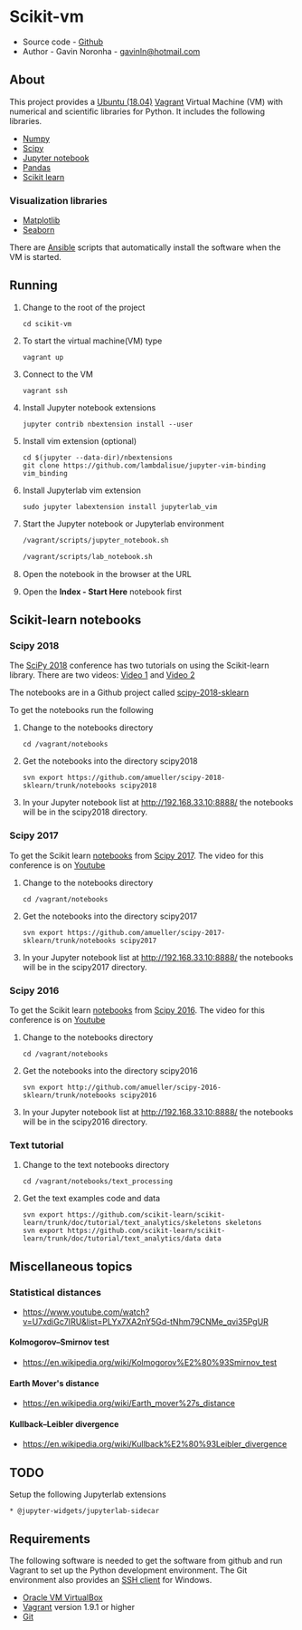# Scikit-vm

* Source code - [Github][10]
* Author - Gavin Noronha - <gavinln@hotmail.com>

[10]: https://github.com/gavinln/scikit-vm.git

## About

This project provides a [Ubuntu (18.04)][20] [Vagrant][30] Virtual Machine
(VM) with numerical and scientific libraries for Python. It includes the
following libraries.

[20]: http://releases.ubuntu.com/18.04/
[30]: http://www.vagrantup.com/

* [Numpy][40]
* [Scipy][50]
* [Jupyter notebook][60]
* [Pandas][70]
* [Scikit learn][80]

[40]: http://www.numpy.org/
[50]: http://www.scipy.org/
[60]: http://jupyter.org/
[70]: http://pandas.pydata.org/
[80]: http://scikit-learn.org/stable/

### Visualization libraries

* [Matplotlib][100]
* [Seaborn][110]

[100]: http://matplotlib.org/
[110]: http://stanford.edu/~mwaskom/software/seaborn/

There are [Ansible][120] scripts that automatically install the software when
the VM is started.

[120]: https://www.ansible.com/

## Running

1. Change to the root of the project

    ```
    cd scikit-vm
    ```

2. To start the virtual machine(VM) type

    ```
    vagrant up
    ```

3. Connect to the VM

    ```
    vagrant ssh
    ```

4. Install Jupyter notebook extensions

    ```
    jupyter contrib nbextension install --user
    ```

5. Install vim extension (optional)

    ```
    cd $(jupyter --data-dir)/nbextensions
    git clone https://github.com/lambdalisue/jupyter-vim-binding vim_binding
    ```

6. Install Jupyterlab vim extension

    ```
    sudo jupyter labextension install jupyterlab_vim
    ```

7. Start the Jupyter notebook or Jupyterlab environment

    ```bash
    /vagrant/scripts/jupyter_notebook.sh
    ```

    ```bash
    /vagrant/scripts/lab_notebook.sh
    ```

8. Open the notebook in the browser at the URL

9. Open the **Index - Start Here** notebook  first

## Scikit-learn notebooks

### Scipy 2018

The [SciPy 2018][200] conference has two tutorials on using the Scikit-learn
library. There are two videos: [Video 1][210] and [Video 2][220]

[200]: https://scipy2018.scipy.org/ehome/index.php?eventid=299527
[210]: https://www.youtube.com/watch?v=4PXAztQtoTg
[220]: https://www.youtube.com/watch?v=gK43gtGh49o

The notebooks are in a Github project called [scipy-2018-sklearn][230]

[230]: https://github.com/amueller/scipy-2018-sklearn

To get the notebooks run the following


1. Change to the notebooks directory

    ```
    cd /vagrant/notebooks
    ```

2. Get the notebooks into the directory scipy2018

    ```
    svn export https://github.com/amueller/scipy-2018-sklearn/trunk/notebooks scipy2018
    ```

3. In your Jupyter notebook list at http://192.168.33.10:8888/ the notebooks
will be in the scipy2018 directory.

### Scipy 2017

To get the Scikit learn [notebooks][240] from [Scipy 2017][250]. The video for
this conference is on [Youtube][260]

[240]: https://github.com/amueller/scipy-2017-sklearn
[250]: https://scipy2017.scipy.org/ehome/index.php?eventid=220975&
[260]: https://www.youtube.com/watch?v=2kT6QOVSgSg

1. Change to the notebooks directory

    ```
    cd /vagrant/notebooks
    ```

2. Get the notebooks into the directory scipy2017

    ```
    svn export https://github.com/amueller/scipy-2017-sklearn/trunk/notebooks scipy2017
    ```

3. In your Jupyter notebook list at http://192.168.33.10:8888/ the notebooks
will be in the scipy2017 directory.

### Scipy 2016

To get the Scikit learn [notebooks][360] from [Scipy 2016][370]. The video for
this conference is on [Youtube][380]

[360]: https://github.com/amueller/scipy-2016-sklearn
[370]: http://scipy2016.scipy.org/ehome/index.php?eventid=146062&tabid=332930
[380]: https://www.youtube.com/watch?list=PLYx7XA2nY5Gf37zYZMw6OqGFRPjB1jCy6&v=OB1reY6IX-o

1. Change to the notebooks directory

    ```
    cd /vagrant/notebooks
    ```

2. Get the notebooks into the directory scipy2016

    ```
    svn export http://github.com/amueller/scipy-2016-sklearn/trunk/notebooks scipy2016
    ```

3. In your Jupyter notebook list at http://192.168.33.10:8888/ the notebooks
will be in the scipy2016 directory.

### Text tutorial

1. Change to the text notebooks directory

    ```
    cd /vagrant/notebooks/text_processing
    ```

2. Get the text examples code and data

    ```
    svn export https://github.com/scikit-learn/scikit-learn/trunk/doc/tutorial/text_analytics/skeletons skeletons
    svn export https://github.com/scikit-learn/scikit-learn/trunk/doc/tutorial/text_analytics/data data
    ```

## Miscellaneous topics

### Statistical distances

* https://www.youtube.com/watch?v=U7xdiGc7IRU&list=PLYx7XA2nY5Gd-tNhm79CNMe_qvi35PgUR

#### Kolmogorov–Smirnov test

* https://en.wikipedia.org/wiki/Kolmogorov%E2%80%93Smirnov_test

#### Earth Mover's distance

* https://en.wikipedia.org/wiki/Earth_mover%27s_distance

#### Kullback–Leibler divergence

* https://en.wikipedia.org/wiki/Kullback%E2%80%93Leibler_divergence

## TODO

Setup the following Jupyterlab extensions

    * @jupyter-widgets/jupyterlab-sidecar

## Requirements

The following software is needed to get the software from github and run
Vagrant to set up the Python development environment. The Git environment
also provides an [SSH  client][400] for Windows.

* [Oracle VM VirtualBox][410]
* [Vagrant][420] version 1.9.1 or higher
* [Git][430]

[400]: http://en.wikipedia.org/wiki/Secure_Shell
[410]: https://www.virtualbox.org/
[420]: http://vagrantup.com/
[430]: http://git-scm.com/
